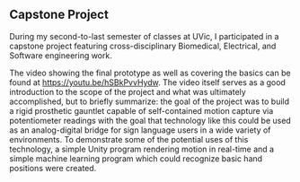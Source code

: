 ## Capstone Project ##

During my second-to-last semester of classes at UVic, I participated in a capstone project featuring cross-disciplinary Biomedical, Electrical, and Software engineering work.

The video showing the final prototype as well as covering the basics can be found at <https://youtu.be/hSBkPvvHydw>.  The video itself serves as a good introduction to the scope of the project and what was ultimately accomplished, but to briefly summarize: the goal of the project was to build a rigid prosthetic gauntlet capable of self-contained motion capture via potentiometer readings with the goal that technology like this could be used as an analog-digital bridge for sign language users in a wide variety of environments.  To demonstrate some of the potential uses of this technology, a simple Unity program rendering motion in real-time and a simple machine learning program which could recognize basic hand positions were created.  
